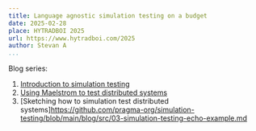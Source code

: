 ```yaml
---
title: Language agnostic simulation testing on a budget
date: 2025-02-28
place: HYTRADBOI 2025
url: https://www.hytradboi.com/2025
author: Stevan A
...
```


Blog series:

1. [Introduction to simulation
   testing](https://github.com/pragma-org/simulation-testing/blob/main/blog/src/00-introduction.md)
2. [Using Maelstrom to test distributed
   systems](https://github.com/pragma-org/simulation-testing/blob/main/blog/src/02-maelstrom-testing-echo-example.md)
3. [Sketching how to simulation test distributed
   systems]https://github.com/pragma-org/simulation-testing/blob/main/blog/src/03-simulation-testing-echo-example.md
